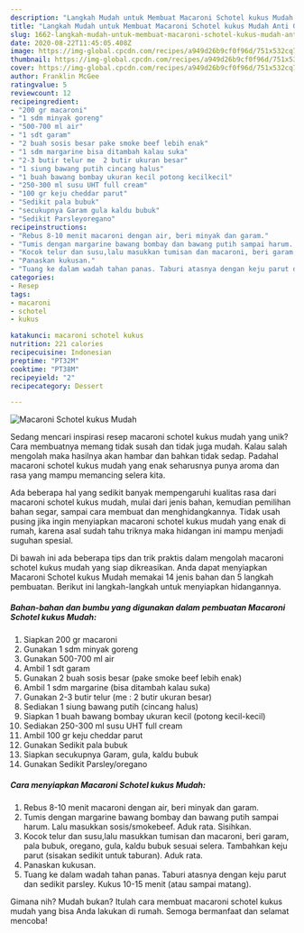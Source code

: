 ```yaml
---
description: "Langkah Mudah untuk Membuat Macaroni Schotel kukus Mudah Anti Gagal"
title: "Langkah Mudah untuk Membuat Macaroni Schotel kukus Mudah Anti Gagal"
slug: 1662-langkah-mudah-untuk-membuat-macaroni-schotel-kukus-mudah-anti-gagal
date: 2020-08-22T11:45:05.408Z
image: https://img-global.cpcdn.com/recipes/a949d26b9cf0f96d/751x532cq70/macaroni-schotel-kukus-mudah-foto-resep-utama.jpg
thumbnail: https://img-global.cpcdn.com/recipes/a949d26b9cf0f96d/751x532cq70/macaroni-schotel-kukus-mudah-foto-resep-utama.jpg
cover: https://img-global.cpcdn.com/recipes/a949d26b9cf0f96d/751x532cq70/macaroni-schotel-kukus-mudah-foto-resep-utama.jpg
author: Franklin McGee
ratingvalue: 5
reviewcount: 12
recipeingredient:
- "200 gr macaroni"
- "1 sdm minyak goreng"
- "500-700 ml air"
- "1 sdt garam"
- "2 buah sosis besar pake smoke beef lebih enak"
- "1 sdm margarine bisa ditambah kalau suka"
- "2-3 butir telur me  2 butir ukuran besar"
- "1 siung bawang putih cincang halus"
- "1 buah bawang bombay ukuran kecil potong kecilkecil"
- "250-300 ml susu UHT full cream"
- "100 gr keju cheddar parut"
- "Sedikit pala bubuk"
- "secukupnya Garam gula kaldu bubuk"
- "Sedikit Parsleyoregano"
recipeinstructions:
- "Rebus 8-10 menit macaroni dengan air, beri minyak dan garam."
- "Tumis dengan margarine bawang bombay dan bawang putih sampai harum. Lalu masukkan sosis/smokebeef. Aduk rata. Sisihkan."
- "Kocok telur dan susu,lalu masukkan tumisan dan macaroni, beri garam, pala bubuk, oregano, gula, kaldu bubuk sesuai selera. Tambahkan keju parut (sisakan sedikit untuk taburan). Aduk rata."
- "Panaskan kukusan."
- "Tuang ke dalam wadah tahan panas. Taburi atasnya dengan keju parut dan sedikit parsley. Kukus 10-15 menit (atau sampai matang)."
categories:
- Resep
tags:
- macaroni
- schotel
- kukus

katakunci: macaroni schotel kukus 
nutrition: 221 calories
recipecuisine: Indonesian
preptime: "PT32M"
cooktime: "PT38M"
recipeyield: "2"
recipecategory: Dessert

---
```



![Macaroni Schotel kukus Mudah](https://img-global.cpcdn.com/recipes/a949d26b9cf0f96d/751x532cq70/macaroni-schotel-kukus-mudah-foto-resep-utama.jpg)

Sedang mencari inspirasi resep macaroni schotel kukus mudah yang unik? Cara membuatnya memang tidak susah dan tidak juga mudah. Kalau salah mengolah maka hasilnya akan hambar dan bahkan tidak sedap. Padahal macaroni schotel kukus mudah yang enak seharusnya punya aroma dan rasa yang mampu memancing selera kita.

Ada beberapa hal yang sedikit banyak mempengaruhi kualitas rasa dari macaroni schotel kukus mudah, mulai dari jenis bahan, kemudian pemilihan bahan segar, sampai cara membuat dan menghidangkannya. Tidak usah pusing jika ingin menyiapkan macaroni schotel kukus mudah yang enak di rumah, karena asal sudah tahu triknya maka hidangan ini mampu menjadi suguhan spesial.




Di bawah ini ada beberapa tips dan trik praktis dalam mengolah macaroni schotel kukus mudah yang siap dikreasikan. Anda dapat menyiapkan Macaroni Schotel kukus Mudah memakai 14 jenis bahan dan 5 langkah pembuatan. Berikut ini langkah-langkah untuk menyiapkan hidangannya.

<!--inarticleads1-->

##### Bahan-bahan dan bumbu yang digunakan dalam pembuatan Macaroni Schotel kukus Mudah:

1. Siapkan 200 gr macaroni
1. Gunakan 1 sdm minyak goreng
1. Gunakan 500-700 ml air
1. Ambil 1 sdt garam
1. Gunakan 2 buah sosis besar (pake smoke beef lebih enak)
1. Ambil 1 sdm margarine (bisa ditambah kalau suka)
1. Gunakan 2-3 butir telur (me : 2 butir ukuran besar)
1. Sediakan 1 siung bawang putih (cincang halus)
1. Siapkan 1 buah bawang bombay ukuran kecil (potong kecil-kecil)
1. Sediakan 250-300 ml susu UHT full cream
1. Ambil 100 gr keju cheddar parut
1. Gunakan Sedikit pala bubuk
1. Siapkan secukupnya Garam, gula, kaldu bubuk
1. Gunakan Sedikit Parsley/oregano




<!--inarticleads2-->

##### Cara menyiapkan Macaroni Schotel kukus Mudah:

1. Rebus 8-10 menit macaroni dengan air, beri minyak dan garam.
1. Tumis dengan margarine bawang bombay dan bawang putih sampai harum. Lalu masukkan sosis/smokebeef. Aduk rata. Sisihkan.
1. Kocok telur dan susu,lalu masukkan tumisan dan macaroni, beri garam, pala bubuk, oregano, gula, kaldu bubuk sesuai selera. Tambahkan keju parut (sisakan sedikit untuk taburan). Aduk rata.
1. Panaskan kukusan.
1. Tuang ke dalam wadah tahan panas. Taburi atasnya dengan keju parut dan sedikit parsley. Kukus 10-15 menit (atau sampai matang).




Gimana nih? Mudah bukan? Itulah cara membuat macaroni schotel kukus mudah yang bisa Anda lakukan di rumah. Semoga bermanfaat dan selamat mencoba!

